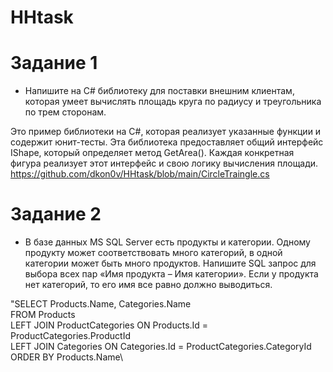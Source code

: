 # HHtask

# Задание 1
* Напишите на C# библиотеку для поставки внешним клиентам, которая умеет вычислять площадь круга по радиусу и треугольника по трем сторонам.
 
 Это пример библиотеки на C#, которая реализует указанные функции и содержит юнит-тесты. Эта библиотека предоставляет общий интерфейс IShape, который определяет метод GetArea(). Каждая конкретная фигура реализует этот интерфейс и свою логику вычисления площади. 
 https://github.com/dkon0v/HHtask/blob/main/CircleTraingle.cs

# Задание 2
* В базе данных MS SQL Server есть продукты и категории. Одному продукту может соответствовать много категорий, в одной категории может быть много продуктов. Напишите SQL запрос для выбора всех пар «Имя продукта – Имя категории». Если у продукта нет категорий, то его имя все равно должно выводиться.

"SELECT Products.Name, Categories.Name\
FROM Products\
LEFT JOIN ProductCategories ON Products.Id = ProductCategories.ProductId\
LEFT JOIN Categories ON Categories.Id = ProductCategories.CategoryId\
ORDER BY Products.Name\
